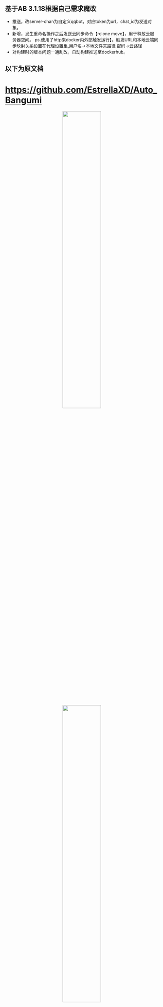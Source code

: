 ## 基于AB 3.1.18根据自己需求魔改
- 推送，改server-chan为自定义qqbot，对应token为url，chat_id为发送对象。
- 新增，发生重命名操作之后发送云同步命令【rclone move】，用于释放云服务器空间。
  ps.使用了http来docker内外部触发运行】，触发URL和本地云端同步映射关系设置在代理设置里,用户名->本地文件夹路径 密码->云路径
- 对构建时的版本问题一通乱改，自动构建推送至dockerhub。

## 以下为原文档
https://github.com/EstrellaXD/Auto_Bangumi
==================================================================================================
<p align="center">
    <img src="docs/image/icons/light-icon.svg#gh-light-mode-only" width=50%/ alt="">
    <img src="docs/image/icons/dark-icon.svg#gh-dark-mode-only" width=50%/ alt="">
</p>
<p align="center">
    <img title="docker build version" src="https://img.shields.io/docker/v/estrellaxd/auto_bangumi" alt="">
    <img title="release date" src="https://img.shields.io/github/release-date/estrellaxd/auto_bangumi" alt="">
    <img title="docker pull" src="https://img.shields.io/docker/pulls/estrellaxd/auto_bangumi" alt="">
    <img title="python version" src="https://img.shields.io/badge/python-3.11-blue" alt="">
</p>

<p align="center">
  <a href="https://www.autobangumi.org">官方网站</a> | <a href="https://www.autobangumi.org/deploy/quick-start.html">快速开始</a> | <a href="https://www.autobangumi.org/changelog/3.0.html">更新日志</a> | <a href="https://t.me/autobangumi_update">更新推送</a> | <a href="https://t.me/autobangumi">TG 群组</a>
</p>

# 项目说明

<p align="center">
    <img title="AutoBangumi" src="docs/image/preview/window.png" alt="" width=75%>
</p>

本项目是基于 RSS 的全自动追番整理下载工具。只需要在 [Mikan Project][mikan] 等网站上订阅番剧，就可以全自动追番。
并且整理完成的名称和目录可以直接被 [Plex][plex]、[Jellyfin][plex] 等媒体库软件识别，无需二次刮削。

## AutoBangumi 功能说明

- 简易单次配置就能持续使用
- 无需介入的 `RSS` 解析器，解析番组信息并且自动生成下载规则。
- 番剧文件整理:

    ```
    Bangumi
    ├── bangumi_A_title
    │   ├── Season 1
    │   │   ├── A S01E01.mp4
    │   │   ├── A S01E02.mp4
    │   │   ├── A S01E03.mp4
    │   │   └── A S01E04.mp4
    │   └── Season 2
    │       ├── A S02E01.mp4
    │       ├── A S02E02.mp4
    │       ├── A S02E03.mp4
    │       └── A S02E04.mp4
    ├── bangumi_B_title
    │   └─── Season 1
    ```

- 全自动重命名，重命名后 99% 以上的番剧可以直接被媒体库软件直接刮削

    ```
  [Lilith-Raws] Kakkou no Iinazuke - 07 [Baha][WEB-DL][1080p][AVC AAC][CHT][MP4].mp4 
  >>
   Kakkou no Iinazuke S01E07.mp4
  ```

- 自定义重命名，可以根据上级文件夹对所有子文件重命名。
- 季中追番可以补全当季遗漏的所有剧集
- 高度可自定义的功能选项，可以针对不同媒体库软件微调
- 支持多种 RSS 站点，支持聚合 RSS 的解析。
- 无需维护完全无感使用
- 内置 TDMB 解析器，可以直接生成完整的 TMDB 格式的文件以及番剧信息。

## [Roadmap](https://github.com/users/EstrellaXD/projects/2)


***计划开发的功能：***

- Transmission 的支持。

## Star History

[![Star History Chart](https://api.star-history.com/svg?repos=EstrellaXD/Auto_Bangumi&type=Date)](https://star-history.com/#EstrellaXD/Auto_Bangumi)

## 贡献

欢迎提供 ISSUE 或者 PR, 贡献代码前建议阅读 [CONTRIBUTING.md](CONTRIBUTING.md)。

贡献者名单请见：

<a href="https://github.com/EstrellaXD/Auto_Bangumi/graphs/contributors"><img src="https://contrib.rocks/image?repo=EstrellaXD/Auto_Bangumi"></a>


## Licence

[MIT licence](https://github.com/EstrellaXD/Auto_Bangumi/blob/main/LICENSE)

[mikan]: https://mikanani.me
[plex]: https://plex.tv
[jellyfin]: https://jellyfin.org
